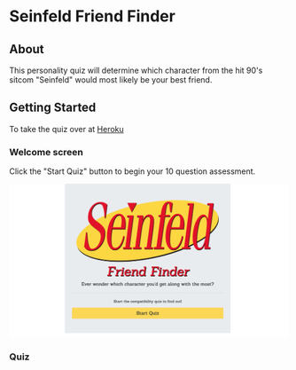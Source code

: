 # Seinfeld Friend Finder

## About

This personality quiz will determine which character from the hit 90's sitcom "Seinfeld" would most likely be your best friend.

## Getting Started

To take the quiz over at [Heroku](https://mahume-friend-finder.herokuapp.com/)

### Welcome screen

Click the "Start Quiz" button to begin your 10 question assessment.

![Home-screen](./app/public/assets/images/home-page.png)

### Quiz



